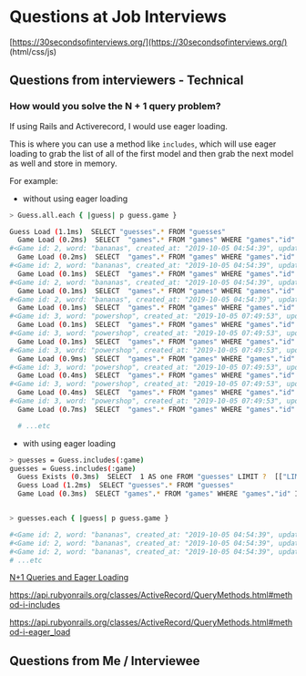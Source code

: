 # Questions at Job Interviews

[https://30secondsofinterviews.org/](https://30secondsofinterviews.org/) (html/css/js)

## Questions from interviewers - Technical

### How would you solve the N + 1 query problem?

If using Rails and Activerecord, I would use eager loading.

This is where you can use a method like `includes`, which will use eager loading to grab the list of all of the first model and then grab the next model as well and store in memory.

For example:

- without using eager loading

```bash
> Guess.all.each { |guess| p guess.game }

Guess Load (1.1ms)  SELECT "guesses".* FROM "guesses"
  Game Load (0.2ms)  SELECT  "games".* FROM "games" WHERE "games"."id" = ? LIMIT ?  [["id", 2], ["LIMIT", 1]]
#<Game id: 2, word: "bananas", created_at: "2019-10-05 04:54:39", updated_at: "2019-10-05 04:54:39", lives_at_start: nil>
  Game Load (0.2ms)  SELECT  "games".* FROM "games" WHERE "games"."id" = ? LIMIT ?  [["id", 2], ["LIMIT", 1]]
#<Game id: 2, word: "bananas", created_at: "2019-10-05 04:54:39", updated_at: "2019-10-05 04:54:39", lives_at_start: nil>
  Game Load (0.1ms)  SELECT  "games".* FROM "games" WHERE "games"."id" = ? LIMIT ?  [["id", 2], ["LIMIT", 1]]
#<Game id: 2, word: "bananas", created_at: "2019-10-05 04:54:39", updated_at: "2019-10-05 04:54:39", lives_at_start: nil>
  Game Load (0.1ms)  SELECT  "games".* FROM "games" WHERE "games"."id" = ? LIMIT ?  [["id", 2], ["LIMIT", 1]]
#<Game id: 2, word: "bananas", created_at: "2019-10-05 04:54:39", updated_at: "2019-10-05 04:54:39", lives_at_start: nil>
  Game Load (0.1ms)  SELECT  "games".* FROM "games" WHERE "games"."id" = ? LIMIT ?  [["id", 3], ["LIMIT", 1]]
#<Game id: 3, word: "powershop", created_at: "2019-10-05 07:49:53", updated_at: "2019-10-05 07:49:53", lives_at_start: 5>
  Game Load (0.1ms)  SELECT  "games".* FROM "games" WHERE "games"."id" = ? LIMIT ?  [["id", 3], ["LIMIT", 1]]
#<Game id: 3, word: "powershop", created_at: "2019-10-05 07:49:53", updated_at: "2019-10-05 07:49:53", lives_at_start: 5>
  Game Load (0.1ms)  SELECT  "games".* FROM "games" WHERE "games"."id" = ? LIMIT ?  [["id", 3], ["LIMIT", 1]]
#<Game id: 3, word: "powershop", created_at: "2019-10-05 07:49:53", updated_at: "2019-10-05 07:49:53", lives_at_start: 5>
  Game Load (0.9ms)  SELECT  "games".* FROM "games" WHERE "games"."id" = ? LIMIT ?  [["id", 3], ["LIMIT", 1]]
#<Game id: 3, word: "powershop", created_at: "2019-10-05 07:49:53", updated_at: "2019-10-05 07:49:53", lives_at_start: 5>
  Game Load (0.4ms)  SELECT  "games".* FROM "games" WHERE "games"."id" = ? LIMIT ?  [["id", 3], ["LIMIT", 1]]
#<Game id: 3, word: "powershop", created_at: "2019-10-05 07:49:53", updated_at: "2019-10-05 07:49:53", lives_at_start: 5>
  Game Load (0.4ms)  SELECT  "games".* FROM "games" WHERE "games"."id" = ? LIMIT ?  [["id", 3], ["LIMIT", 1]]
#<Game id: 3, word: "powershop", created_at: "2019-10-05 07:49:53", updated_at: "2019-10-05 07:49:53", lives_at_start: 5>
  Game Load (0.7ms)  SELECT  "games".* FROM "games" WHERE "games"."id" = ? LIMIT ?  [["id", 4], ["LIMIT", 1]]

  # ...etc
```

- with using eager loading

```bash
> guesses = Guess.includes(:game)
guesses = Guess.includes(:game)
  Guess Exists (0.3ms)  SELECT  1 AS one FROM "guesses" LIMIT ?  [["LIMIT", 1]]
  Guess Load (1.2ms)  SELECT "guesses".* FROM "guesses"
  Game Load (0.3ms)  SELECT "games".* FROM "games" WHERE "games"."id" IN (2, 3, 4, 5, 6, 7, 8, 10, 11, 12, 13, 14)


> guesses.each { |guess| p guess.game }

#<Game id: 2, word: "bananas", created_at: "2019-10-05 04:54:39", updated_at: "2019-10-05 04:54:39", lives_at_start: nil>
#<Game id: 2, word: "bananas", created_at: "2019-10-05 04:54:39", updated_at: "2019-10-05 04:54:39", lives_at_start: nil>
#<Game id: 2, word: "bananas", created_at: "2019-10-05 04:54:39", updated_at: "2019-10-05 04:54:39", lives_at_start: nil>
# ...etc

```

[N+1 Queries and Eager Loading](/rails/active_record.md#N+1-Queries-and-Eager-Loading)

<https://api.rubyonrails.org/classes/ActiveRecord/QueryMethods.html#method-i-includes>

<https://api.rubyonrails.org/classes/ActiveRecord/QueryMethods.html#method-i-eager_load>

## Questions from Me / Interviewee
